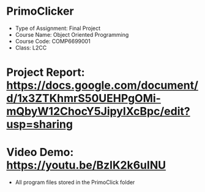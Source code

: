 # PrimoClicker
- Type of Assignment: Final Project
- Course Name: Object Oriented Programming
- Course Code: COMP6699001 
- Class: L2CC

# Project Report: https://docs.google.com/document/d/1x3ZTKhmrS50UEHPgOMi-mQbyW12ChocY5JipyIXcBpc/edit?usp=sharing
# Video Demo: https://youtu.be/BzlK2k6uINU
- All program files stored in the PrimoClick folder
